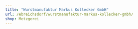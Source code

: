 ```yaml
---
title: "Wurstmanufaktur Markus Kollecker GmbH"
url: /ebreichsdorf/wurstmanufaktur-markus-kollecker-gmbh/
shop: Metzgerei
---
```


